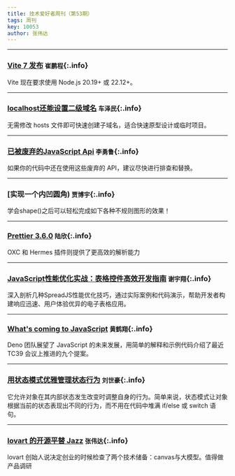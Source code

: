 ```yaml
---
title: 技术爱好者周刊（第53期）
tags: 周刊
key: 10053
author: 张伟达
---
```

---

### [Vite 7 发布](https://cn.vite.dev/blog/announcing-vite7) `崔鹏程`{:.info}

Vite 现在要求使用 Node.js 20.19+ 或 22.12+。

---
### [localhost还能设置二级域名](https://juejin.cn/post/7521013717438758938) `车泽民`{:.info}

无需修改 hosts 文件即可快速创建子域名，适合快速原型设计或临时项目。

---
### [已被废弃的JavaScript Api](https://mp.weixin.qq.com/s/w8geFFAFgTztZmmQyXv2pQ) `李勇鲁`{:.info}

如果你的代码中还在使用这些废弃的 API，建议尽快进行排查和替换。

---
### [实现一个内凹圆角) `贾博宇`{:.info}

学会shape()之后可以轻松完成如下各种不规则图形的效果！

---
### [Prettier 3.6.0](https://juejin.cn/post/7518931398340001802) `陆欣`{:.info}

OXC 和 Hermes 插件则提供了更高效的解析能力

---
### [JavaScript性能优化实战：表格控件高效开发指南](https://juejin.cn/post/7522421979536031770) `谢宇翔`{:.info}

深入剖析几种SpreadJS性能优化技巧，通过实际案例和代码演示，帮助开发者构建响应迅速、用户体验优异的电子表格应用。

---
### [What's coming to JavaScript](https://exploringjs.com/js/) `黄鹤翔`{:.info}

Deno 团队展望了 JavaScript 的未来发展，用简单的解释和示例代码介绍了最近 TC39 会议上推进的九个提案。

---
### [用状态模式优雅管理状态行为](https://mp.weixin.qq.com/s/rflQKF8GRdf-xWezwwmqIg) `刘世豪`{:.info}

它允许对象在其内部状态发生改变时调整自身的行为。简单来说，状态模式让对象根据当前的状态表现出不同的行为，而不用在代码中堆满 if/else 或 switch 语句。

---
### [lovart 的开源平替 Jazz](https://github.com/11cafe/jaaz) `张伟达`{:.info}

lovart 创始人说决定创业的时候检查了两个技术储备：canvas与大模型。值得做产品调研
